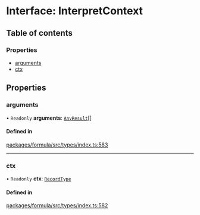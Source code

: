 # Interface: InterpretContext

## Table of contents

### Properties

- [arguments](InterpretContext.md#arguments)
- [ctx](InterpretContext.md#ctx)

## Properties

### <a id="arguments" name="arguments"></a> arguments

• `Readonly` **arguments**: [`AnyResult`](../README.md#anyresult)[]

#### Defined in

[packages/formula/src/types/index.ts:583](https://github.com/mashcard/mashcard/blob/main/packages/formula/src/types/index.ts#L583)

---

### <a id="ctx" name="ctx"></a> ctx

• `Readonly` **ctx**: [`RecordType`](RecordType.md)

#### Defined in

[packages/formula/src/types/index.ts:582](https://github.com/mashcard/mashcard/blob/main/packages/formula/src/types/index.ts#L582)
